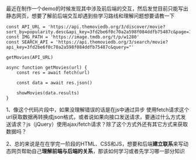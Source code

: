 最近在制作一个demo的时候发现其中涉及前后端的交互，然后发觉目前只能写出静态网页，想要了解前后端交互却遇到些学习路线和理解问题想要请教一下
```
const API_URL = 'https://api.themoviedb.org/3/discover/movie?sort_by=popularity.desc&api_key=3fd2be6f0c70a2a598f084ddfb75487c&page=1'
const IMG_PATH = 'https://image.tmdb.org/t/p/w1280'
const SEARCH_API = 'https://api.themoviedb.org/3/search/movie?api_key=3fd2be6f0c70a2a598f084ddfb75487c&query="'

getMovies(API_URL)

async function getMovies(url) {
    const res = await fetch(url)
    
    const data = await res.json()

    showMovies(data.results)
}
```
1、像这个代码片段中，如果没理解错误的话是在js中通过异步 使用fetch请求这个url获取数据再转换成json格式，或者说如果向接口发送请求，要通过什么方式发送请求？js（jQuery）使用ajax/fetch请求？除了这个方式外还有其它方式来获取数据吗？

2、总的来说是在在学完一阶段的HTML、CSS和JS，想要和后端**建立联系**来写动态网页帮助自己**理解前端与后端的关系**，那该如何学习或者先学习哪一部分知识